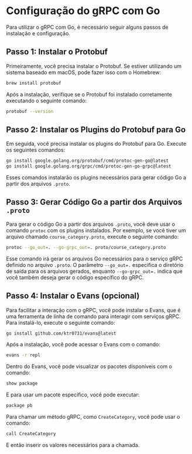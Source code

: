 # Configuração do gRPC com Go
Para utilizar o gRPC com Go, é necessário seguir alguns passos de instalação e configuração.
## Passo 1: Instalar o Protobuf
Primeiramente, você precisa instalar o Protobuf. Se estiver utilizando um sistema baseado em macOS, pode fazer isso com o Homebrew:

```bash
brew install protobuf
```
Após a instalação, verifique se o Protobuf foi instalado corretamente executando o seguinte comando:

```bash
protobuf --version
```
## Passo 2: Instalar os Plugins do Protobuf para Go
Em seguida, você precisa instalar os plugins do Protobuf para Go. Execute os seguintes comandos:

```bash
go install google.golang.org/protobuf/cmd/protoc-gen-go@latest
go install google.golang.org/grpc/cmd/protoc-gen-go-grpc@latest
```
Esses comandos instalarão os plugins necessários para gerar código Go a partir dos arquivos `.proto`.


## Passo 3: Gerar Código Go a partir dos Arquivos `.proto`
Para gerar o código Go a partir dos arquivos `.proto`, você deve usar o comando `protoc` com os plugins instalados. Por exemplo, se você tiver um arquivo chamado `course_category.proto`, execute o seguinte comando:

```bash
protoc --go_out=. --go-grpc_out=. proto/course_category.proto
```
Esse comando irá gerar os arquivos Go necessários para o serviço gRPC definido no arquivo `.proto`. O parâmetro `--go_out=.` especifica o diretório de saída para os arquivos gerados, enquanto `--go-grpc_out=.` indica que você também deseja gerar o código específico do gRPC.

## Passo 4: Instalar o Evans (opcional)
Para facilitar a interação com o gRPC, você pode instalar o Evans, que é uma ferramenta de linha de comando para interagir com serviços gRPC. Para instalá-lo, execute o seguinte comando:

```bash
go install github.com/ktr0731/evans@latest
```
Após a instalação, você pode acessar o Evans com o comando:

```bash
evans -r repl
```
Dentro do Evans, você pode visualizar os pacotes disponíveis com o comando:

```bash
show package
```
E para usar um pacote específico, você pode executar:

```bash
package pb
```
Para chamar um método gRPC, como `CreateCategory`, você pode usar o comando:

```bash
call CreateCategory
```
E então inserir os valores necessários para a chamada.